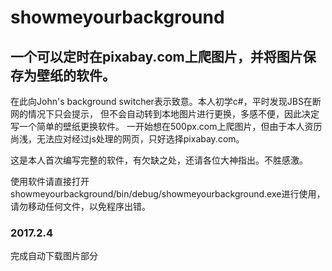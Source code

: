 # showmeyourbackground
## 一个可以定时在pixabay.com上爬图片，并将图片保存为壁纸的软件。
在此向John's background switcher表示致意。本人初学c#，平时发现JBS在断网的情况下只会提示，
但不会自动转到本地图片进行更换，多感不便，因此决定写一个简单的壁纸更换软件。
一开始想在500px.com上爬图片，但由于本人资历尚浅，无法应对经过js处理的网页，只好选择pixabay.com。

这是本人首次编写完整的软件，有欠缺之处，还请各位大神指出。不胜感激。

使用软件请直接打开showmeyourbackground/bin/debug/showmeyourbackground.exe进行使用，请勿移动任何文件，以免程序出错。

### 2017.2.4
完成自动下载图片部分
